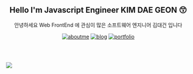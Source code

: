 <div align="center"> 

## Hello I'm Javascript Engineer KIM DAE GEON 😙

안녕하세요 Web FrontEnd 에 관심이 많은 소프트웨어 엔지니어 김대건 입니다

[![aboutme](https://img.shields.io/badge/ABOUT_ME_소개-151515?style=for-the-badge&logo=aboutdotme&logoColor=fff)](https://toothlessdev.gitbook.io/main)
[![blog](https://img.shields.io/badge/TECH_BLOG_기술블로그-151515?style=for-the-badge&logo=gitbook&logoColor=fff)](https://toothlessdev.gitbook.io/main)
[![portfolio](https://img.shields.io/badge/PORTFOLIO_포트폴리오-151515?style=for-the-badge&logo=github&logoColor=fff)](https://toothlessdev.github.io/)

</div>

<br/><br/>

![](https://komarev.com/ghpvc/?username=toothlessdev&color=grey)
